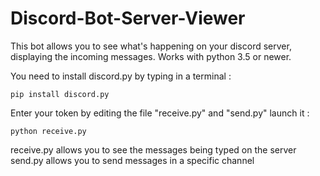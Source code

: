 # Discord-Bot-Server-Viewer
This bot allows you to see what's happening on your discord server, displaying the incoming messages.
Works with python 3.5 or newer.


You need to install discord.py by typing in a terminal : 
    
    pip install discord.py


Enter your token by editing the file "receive.py" and "send.py" launch it :

    python receive.py


receive.py allows you to see the messages being typed on the server
send.py allows you to send messages in a specific channel
